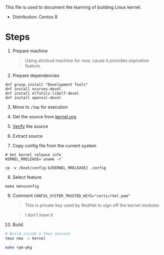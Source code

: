 This file is used to document the learning of building Linux kernel.


- Distribution: Centos 8

# Steps

1. Prepare machine

    > Using alicloud machine for now, cause it provides expiration feature.

2. Prepare dependencies

```
dnf group install "Development Tools"
dnf install ncurses-devel
dnf install elfutils-libelf-devel
dnf install openssl-devel
```



3. Move to `/tmp` for execution

4. Get the source from [kernel.org](https://www.kernel.org/)

5. [Verify](https://www.kernel.org/category/signatures.html) the source

6. Extract source

7. Copy config file from the current system

```
# Get kernel release info
KERNEL_RRELEASE=`uname -r`

cp -v /boot/config-${KERNEL_RRELEASE} .config
```

8. Select feature 

```
make menuconfig
```

9. Comment `CONFIG_SYSTEM_TRUSTED_KEYS="certs/rhel.pem"`

    > This is private key used by RedHat to sign off the kernel modules

    > I don't have it

9. Build

``` bash
# Build inside a tmux session
tmux new -s kernel

make rpm-pkg
```


